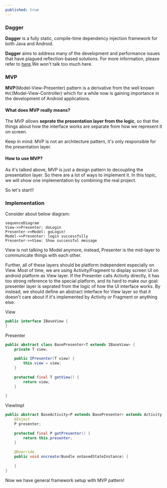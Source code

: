 ```yaml
---
published: true
---
```

### Dagger

**Dagger** is a fully static, compile-time dependency injection framework for both Java and Android.

**Dagger** aims to address many of the development and performance issues that have plagued reflection-based solutions. For more information, please refer to [here](http://google.github.io/dagger/).We won't talk too much here.

### MVP

**MVP**(Model-View-Presenter) pattern is a derivative from the well known `MVC`(Model-View-Controller) which for a while now is gaining importance in the development of Android applications.

#### What does MVP really means?

The MVP allows **seprate the presentation layer from the logic**, so that the things about how the interface works are separate from how we represent it on screen. 

Keep in mind: MVP is not an architecture pattern, it's only responsible for the presentation layer.

#### How to use MVP?

As it's talked above, MVP is just a design pattern to decoupling the presentation layer. So there are a lot of ways to implement it. In this topic, we will show one implementation by combining the real project.

So let's start!!

### Implementation

Consider about below diagram:

```
sequenceDiagram
View->>Presenter: doLogin
Presenter->>Model: goLogin!
Model->>Presenter: login successfully
Presenter->>View: Show successful message
```


View is not talking to Model anymore, instead, Presenter is the mid-layer to communicate things with each other.

Further, all of these layers should be platform independent especially on View. Most of time, we are using Activity/Fragment to display screen UI on android platform as View layer. If the Presenter calls Activity directly, it has too strong reference to the special platform, and its hard to make our goal: presenter layer is seprated from the logic of how the UI interface works. By instead, we should define an abstract interface for View layer so that it doesn't care about if it's implemented by Activity or Fragment or anything else.

View

```java
public interface IBaseView {
}
```

Presenter

```java
public abstract class BasePresenter<T extends IBaseView> {
    private T view;
    
    public IPresenter(T view) {
        this.view = view;
    }
    
    protected final T getView() {
        return view;
    }
    
}
```

ViewImpl

```java
public abstract BaseActivity<P extends BasePresenter> extends Activity {
    @Inject
    P presenter;
    
    protected final P getPresenter() {
        return this.presenter;
    }
    
    @Override
    public void oncreate(Bundle onSavedStateInstance) {
        
    }
}
```

Now we have general framework setup with MVP pattern!
